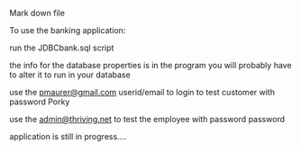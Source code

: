 Mark down file

To use the banking application:

run the JDBCbank.sql script

the info for the database properties is in the program you will probably have to alter it
to run in your database

use the pmaurer@gmail.com userid/email to login to test customer with password Porky

use the admin@thriving.net to test the employee with password password

application is still in progress....